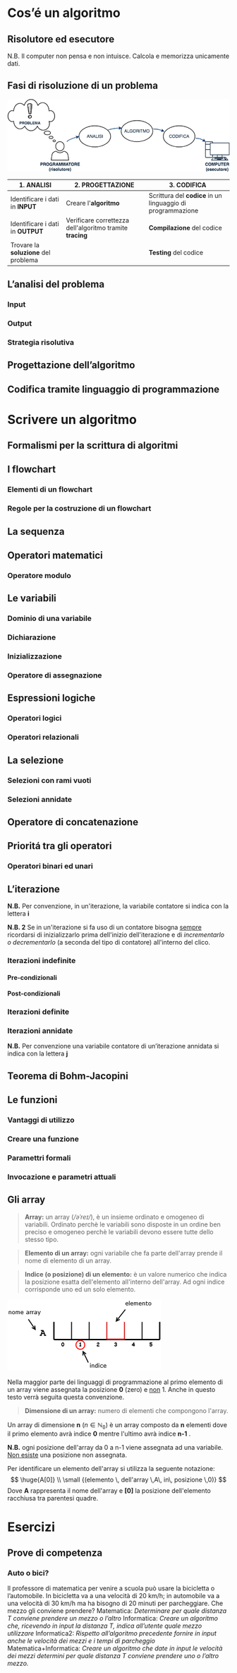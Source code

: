 # Cos’é un algoritmo

## Risolutore ed esecutore
N.B. Il computer non pensa e non intuisce. Calcola e memorizza unicamente dati.

## Fasi di risoluzione di un problema

![Algoritmi10](images/Algoritmi10.png)

| 1. ANALISI                            | 2. PROGETTAZIONE                                          | 3. CODIFICA                                                 |
| ------------------------------------- | --------------------------------------------------------- | ----------------------------------------------------------- |
| Identificare i dati in **INPUT**      | Creare l'**algoritmo**                                    | Scrittura del **codice** in un linguaggio di programmazione |
| Identificare i dati in **OUTPUT**     | Verificare correttezza dell'algoritmo tramite **tracing** | **Compilazione** del codice                                 |
| Trovare la **soluzione** del problema |                                                           | **Testing** del codice                                      |



## L’analisi del problema
### Input
### Output
### Strategia risolutiva
## Progettazione dell’algoritmo
## Codifica tramite linguaggio di programmazione

# Scrivere un algoritmo

## Formalismi per la scrittura di algoritmi
## I flowchart
### Elementi di un flowchart
### Regole per la costruzione di un flowchart
## La sequenza
## Operatori matematici
### Operatore modulo
## Le variabili
### Dominio di una variabile
### Dichiarazione
### Inizializzazione
### Operatore di assegnazione
## Espressioni logiche
### Operatori logici
### Operatori relazionali
## La selezione
### Selezioni con rami vuoti
### Selezioni annidate
## Operatore di concatenazione
## Prioritá tra gli operatori
### Operatori binari ed unari
## L’iterazione
**N.B.** Per convenzione, in un'iterazione, la variabile contatore si indica con la lettera **i**

**N.B. 2** Se in un'iterazione si fa uso di un contatore bisogna <u>sempre</u> ricordarsi di inizializzarlo prima dell'inizio dell'iterazione e di  *incrementarlo o decrementarlo* (a seconda del tipo di contatore) all'interno del clico.

### Iterazioni indefinite 
#### Pre-condizionali
#### Post-condizionali
### Iterazioni definite
### Iterazioni annidate 
**N.B.** Per convenzione una variabile contatore di un’iterazione annidata si indica con la lettera **j**
## Teorema di Bohm-Jacopini
## Le funzioni
### Vantaggi di utilizzo
### Creare una funzione
### Paramettri formali
### Invocazione e parametri attuali
## Gli array

> **Array:** un array (*/əˈreɪ/*), è un insieme ordinato e omogeneo di variabili. Ordinato perchè le variabili sono disposte in un ordine ben preciso e omogeneo perchè le variabili devono essere tutte dello stesso tipo. 

> **Elemento di un array:** ogni variabile che fa parte dell'array prende il nome di elemento di un array.

> **Indice (o posizione) di un elemento:** è un valore numerico che indica la posizione esatta dell'elemento all'interno dell'array. Ad ogni indice corrisponde uno ed un solo elemento. 

![Struttura di un array](images/Array01.png)

Nella maggior parte dei linguaggi di programmazione al primo elemento di un array viene assegnata la posizione **0** (zero) e <u>non</u> 1.  Anche in questo testo verrà seguita questa convenzione.

> **Dimensione di un array:** numero di elementi che compongono l'array.

Un array di dimensione **n** ($n \in \mathbb{ N_{0} }$) è un array composto da **n** elementi dove il primo elemento avrà indice **0** mentre l'ultimo avrà indice **n-1** .

**N.B.** ogni posizione dell'array da 0 a n-1 viene assegnata ad una variabile. <u>Non esiste</u> una posizione non assegnata.

Per identificare un elemento dell'array si utilizza la seguente notazione: 
$$
\huge{A[0]} \\ \small {(elemento \, dell'array \,A\, in\, posizione \,0)}
$$
Dove **A** rappresenta il nome dell'array e **[0]** la posizione dell'elemento racchiusa tra parentesi quadre. 

# Esercizi
## Prove di competenza
### Auto o bici?
Il professore di matematica per venire a scuola può usare la bicicletta o l’automobile. In bicicletta va a una velocità di 20 km/h; in automobile va a una velocità di 30 km/h ma ha bisogno di 20 minuti per parcheggiare. Che mezzo gli conviene prendere?
Matematica: *Determinare per quale distanza T conviene prendere un mezzo o l’altro*
Informatica: *Creare un algoritmo che, ricevendo in input la distanza T, indica all’utente quale mezzo utilizzare*
Informatica2: *Rispetto all’algoritmo precedente fornire in input anche le velocità dei mezzi e i tempi di parcheggio*
Matematica+Informatica: *Creare un algoritmo che date in input le velocità dei mezzi determini per quale distanza T conviene prendere uno o l’altro mezzo.*